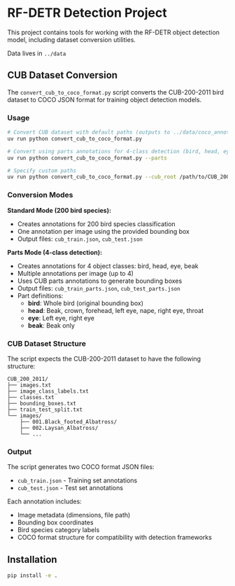 # RF-DETR Detection Project

This project contains tools for working with the RF-DETR object detection model, including dataset conversion utilities.

Data lives in `../data`

## CUB Dataset Conversion

The `convert_cub_to_coco_format.py` script converts the CUB-200-2011 bird dataset to COCO JSON format for training object detection models.

### Usage

```bash
# Convert CUB dataset with default paths (outputs to ../data/coco_annotations)
uv run python convert_cub_to_coco_format.py

# Convert using parts annotations for 4-class detection (bird, head, eye, beak)
uv run python convert_cub_to_coco_format.py --parts

# Specify custom paths
uv run python convert_cub_to_coco_format.py --cub_root /path/to/CUB_200_2011 --output_dir ./annotations
```

### Conversion Modes

**Standard Mode (200 bird species):**
- Creates annotations for 200 bird species classification
- One annotation per image using the provided bounding box
- Output files: `cub_train.json`, `cub_test.json`

**Parts Mode (4-class detection):**
- Creates annotations for 4 object classes: bird, head, eye, beak
- Multiple annotations per image (up to 4)
- Uses CUB parts annotations to generate bounding boxes
- Output files: `cub_train_parts.json`, `cub_test_parts.json`
- Part definitions:
  - **bird**: Whole bird (original bounding box)
  - **head**: Beak, crown, forehead, left eye, nape, right eye, throat
  - **eye**: Left eye, right eye
  - **beak**: Beak only

### CUB Dataset Structure

The script expects the CUB-200-2011 dataset to have the following structure:
```
CUB_200_2011/
├── images.txt
├── image_class_labels.txt
├── classes.txt
├── bounding_boxes.txt
├── train_test_split.txt
└── images/
    ├── 001.Black_footed_Albatross/
    ├── 002.Laysan_Albatross/
    └── ...
```

### Output

The script generates two COCO format JSON files:
- `cub_train.json` - Training set annotations
- `cub_test.json` - Test set annotations

Each annotation includes:
- Image metadata (dimensions, file path)
- Bounding box coordinates
- Bird species category labels
- COCO format structure for compatibility with detection frameworks

## Installation

```bash
pip install -e .
```
